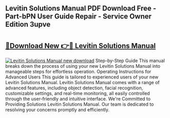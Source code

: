 ## Levitin Solutions Manual PDF Download Free - Part-bPN User Guide Repair - Service Owner Edition 3upve

# <h2><a href="http://bc79516.oget.top/?id=Levitin+Solutions+Manual">🔗Download New 👉🔴 Levitin Solutions Manual</a></h2>

[![Levitin Solutions Manual new download](https://i.imgur.com/5g1atiW.png)](http://bc79516.oget.top/?id=Levitin+Solutions+Manual)
Step-by-Step Guide This manual breaks down the process of using your new Levitin Solutions Manual into manageable steps for effortless operation. Operating Instructions for Advanced Users This guide is tailored to experienced users of your new Levitin Solutions Manual. Levitin Solutions Manual comes with a range of advanced features, including object detection, facial recognition, customizable settings, and real-time monitoring, all easily controlled through the user-friendly and intuitive interface. We're Committed to Providing Solutions Levitin Solutions Manual. Our team is dedicated to resolving your concerns promptly and efficiently.
